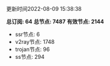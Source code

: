 更新时间2022-08-09 15:38:38

**总订阅: 64**
**总节点: 7487**
**有效节点: 2144**
- ssr节点: 6
- v2ray节点: 1748
- trojan节点: 96
- ss节点: 294
